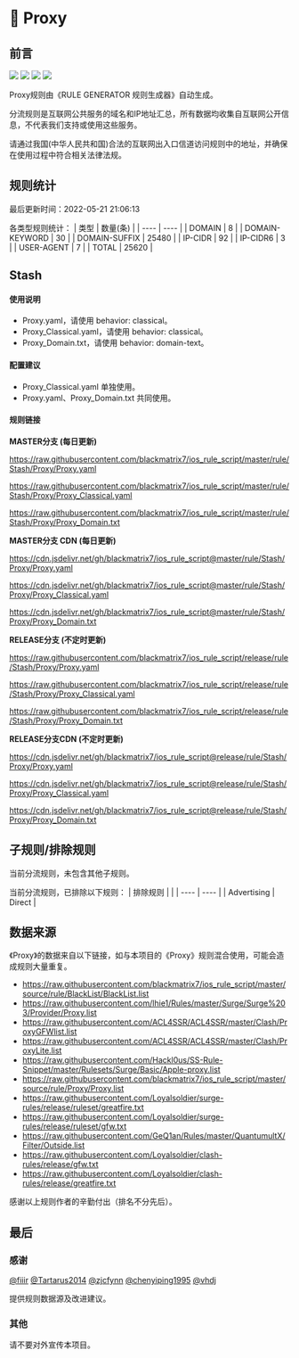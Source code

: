 # 🧸 Proxy

## 前言

![](https://shields.io/badge/-移除重复规则-ff69b4) ![](https://shields.io/badge/-DOMAIN与DOMAIN--SUFFIX合并-green) ![](https://shields.io/badge/-DOMAIN--SUFFIX间合并-critical) ![](https://shields.io/badge/-IP--CIDR(6)合并-blueviolet) 

Proxy规则由《RULE GENERATOR 规则生成器》自动生成。

分流规则是互联网公共服务的域名和IP地址汇总，所有数据均收集自互联网公开信息，不代表我们支持或使用这些服务。

请通过我国(中华人民共和国)合法的互联网出入口信道访问规则中的地址，并确保在使用过程中符合相关法律法规。

## 规则统计

最后更新时间：2022-05-21 21:06:13

各类型规则统计：
| 类型 | 数量(条)  | 
| ---- | ----  |
| DOMAIN | 8  | 
| DOMAIN-KEYWORD | 30  | 
| DOMAIN-SUFFIX | 25480  | 
| IP-CIDR | 92  | 
| IP-CIDR6 | 3  | 
| USER-AGENT | 7  | 
| TOTAL | 25620  | 


## Stash 

#### 使用说明
- Proxy.yaml，请使用 behavior: classical。
- Proxy_Classical.yaml，请使用 behavior: classical。
- Proxy_Domain.txt，请使用 behavior: domain-text。

#### 配置建议
- Proxy_Classical.yaml 单独使用。
- Proxy.yaml、Proxy_Domain.txt 共同使用。

#### 规则链接
**MASTER分支 (每日更新)**

https://raw.githubusercontent.com/blackmatrix7/ios_rule_script/master/rule/Stash/Proxy/Proxy.yaml

https://raw.githubusercontent.com/blackmatrix7/ios_rule_script/master/rule/Stash/Proxy/Proxy_Classical.yaml

https://raw.githubusercontent.com/blackmatrix7/ios_rule_script/master/rule/Stash/Proxy/Proxy_Domain.txt

**MASTER分支 CDN (每日更新)**

https://cdn.jsdelivr.net/gh/blackmatrix7/ios_rule_script@master/rule/Stash/Proxy/Proxy.yaml

https://cdn.jsdelivr.net/gh/blackmatrix7/ios_rule_script@master/rule/Stash/Proxy/Proxy_Classical.yaml

https://cdn.jsdelivr.net/gh/blackmatrix7/ios_rule_script@master/rule/Stash/Proxy/Proxy_Domain.txt

**RELEASE分支 (不定时更新)**

https://raw.githubusercontent.com/blackmatrix7/ios_rule_script/release/rule/Stash/Proxy/Proxy.yaml

https://raw.githubusercontent.com/blackmatrix7/ios_rule_script/release/rule/Stash/Proxy/Proxy_Classical.yaml

https://raw.githubusercontent.com/blackmatrix7/ios_rule_script/release/rule/Stash/Proxy/Proxy_Domain.txt

**RELEASE分支CDN (不定时更新)**

https://cdn.jsdelivr.net/gh/blackmatrix7/ios_rule_script@release/rule/Stash/Proxy/Proxy.yaml

https://cdn.jsdelivr.net/gh/blackmatrix7/ios_rule_script@release/rule/Stash/Proxy/Proxy_Classical.yaml

https://cdn.jsdelivr.net/gh/blackmatrix7/ios_rule_script@release/rule/Stash/Proxy/Proxy_Domain.txt

## 子规则/排除规则


当前分流规则，未包含其他子规则。

当前分流规则，已排除以下规则：
| 排除规则  |  | 
| ---- | ----  |
| Advertising | Direct  | 

## 数据来源

《Proxy》的数据来自以下链接，如与本项目的《Proxy》规则混合使用，可能会造成规则大量重复。

- https://raw.githubusercontent.com/blackmatrix7/ios_rule_script/master/source/rule/BlackList/BlackList.list
- https://raw.githubusercontent.com/lhie1/Rules/master/Surge/Surge%203/Provider/Proxy.list
- https://raw.githubusercontent.com/ACL4SSR/ACL4SSR/master/Clash/ProxyGFWlist.list
- https://raw.githubusercontent.com/ACL4SSR/ACL4SSR/master/Clash/ProxyLite.list
- https://raw.githubusercontent.com/Hackl0us/SS-Rule-Snippet/master/Rulesets/Surge/Basic/Apple-proxy.list
- https://raw.githubusercontent.com/blackmatrix7/ios_rule_script/master/source/rule/Proxy/Proxy.list
- https://raw.githubusercontent.com/Loyalsoldier/surge-rules/release/ruleset/greatfire.txt
- https://raw.githubusercontent.com/Loyalsoldier/surge-rules/release/ruleset/gfw.txt
- https://raw.githubusercontent.com/GeQ1an/Rules/master/QuantumultX/Filter/Outside.list
- https://raw.githubusercontent.com/Loyalsoldier/clash-rules/release/gfw.txt
- https://raw.githubusercontent.com/Loyalsoldier/clash-rules/release/greatfire.txt


感谢以上规则作者的辛勤付出（排名不分先后）。

## 最后

### 感谢

[@fiiir](https://github.com/fiiir) [@Tartarus2014](https://github.com/Tartarus2014) [@zjcfynn](https://github.com/zjcfynn) [@chenyiping1995](https://github.com/chenyiping1995) [@vhdj](https://github.com/vhdj)

提供规则数据源及改进建议。

### 其他

请不要对外宣传本项目。